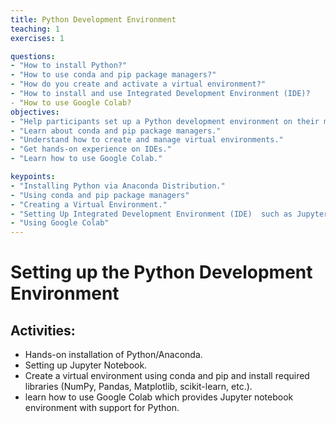 ```yaml
---
title: Python Development Environment
teaching: 1
exercises: 1

questions:
- "How to install Python?"
- "How to use conda and pip package managers?"
- "How do you create and activate a virtual environment?"
- "How to install and use Integrated Development Environment (IDE)?
- "How to use Google Colab?
objectives:
- "Help participants set up a Python development environment on their machines."
- "Learn about conda and pip package managers."
- "Understand how to create and manage virtual environments."
- "Get hands-on experience on IDEs."
- "Learn how to use Google Colab."

keypoints:
- "Installing Python via Anaconda Distribution."
- "Using conda and pip package managers"
- "Creating a Virtual Environment."
- "Setting Up Integrated Development Environment (IDE)  such as Jupyter Notebook and Visual Studio Code."
- "Using Google Colab"
---
```


# Setting up the Python Development Environment

## Activities:
- Hands-on installation of Python/Anaconda.
- Setting up Jupyter Notebook.
- Create a virtual environment using conda and pip and install required libraries  (NumPy, Pandas, Matplotlib, scikit-learn, etc.).
- learn how to use Google Colab which provides Jupyter notebook environment with support for Python.







